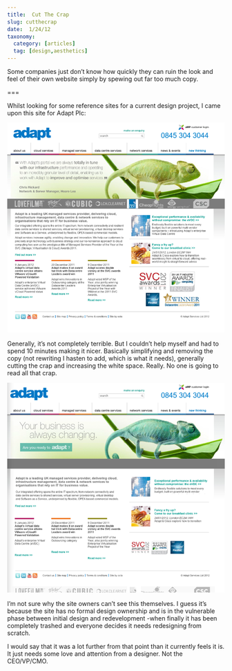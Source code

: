 ```yaml
---
title:  Cut The Crap
slug: cutthecrap
date:  1/24/12
taxonomy:
  category: [articles]
  tag: [design,aesthetics]	
---
```


Some companies just don’t know how quickly they can ruin the look and feel of their own website simply by spewing out far too much copy.

===

Whilst looking for some reference sites for a current design project, I came upon this site for Adapt Plc:

![](before.png)

Generally, it’s not completely terrible. But I couldn’t help myself and had to spend 10 minutes making it nicer. Basically simplifying and removing the copy (not rewriting I hasten to add, which is what it needs), generally cutting the crap and increasing the white space. Really. No one is going to read all that crap.

![](after1.png)

I’m not sure why the site owners can’t see this themselves. I guess it’s because the site has no formal design ownership and is in the vulnerable phase between initial design and redevelopment -when finally it has been completely trashed and everyone decides it needs redesigning from scratch.

I would say that it was a lot further from that point than it currently feels it is. It just needs some love and attention from a designer. Not the CEO/VP/CMO.
